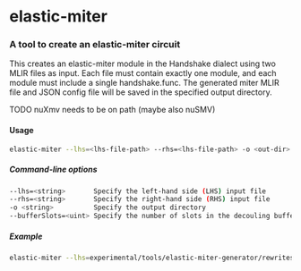 # elastic-miter
### A tool to create an elastic-miter circuit


This creates an elastic-miter module in the Handshake dialect using two MLIR files as input. Each file must contain exactly one module, and each module must include a single handshake.func. The generated miter MLIR file and JSON config file will be saved in the specified output directory.


TODO nuXmv needs to be on path (maybe also nuSMV)

#### Usage
```bash
elastic-miter --lhs=<lhs-file-path> --rhs=<lhs-file-path> -o <out-dir> --bufferSlots=<nr-of-slots>
```


##### Command-line options

```bash
--lhs=<string>	     Specify the left-hand side (LHS) input file
--rhs=<string>       Specify the right-hand side (RHS) input file
-o <string>	         Specify the output directory
--bufferSlots=<uint> Specify the number of slots in the decouling buffers
```


##### Example

```bash
elastic-miter --lhs=experimental/tools/elastic-miter-generator/rewrites/a_lhs.mlir --rhs=experimental/tools/elastic-miter-generator/rewrites/a_rhs.mlir -o experimental/tools/elastic-miter-generator/out/comp --bufferSlots 4
```

